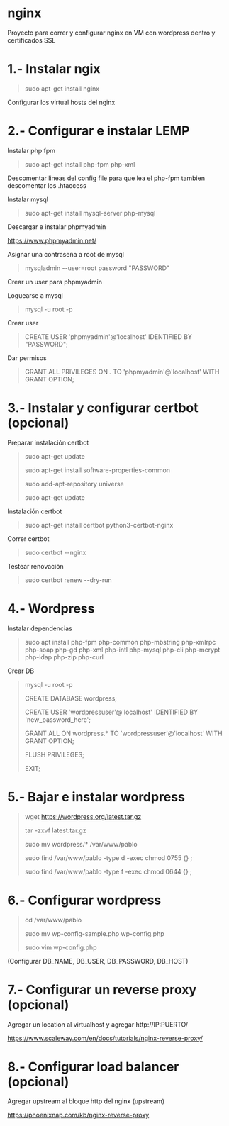 # nginx
Proyecto para correr y configurar nginx en VM con wordpress dentro y certificados SSL

# 1.- Instalar ngix
> sudo apt-get install nginx

Configurar los virtual hosts del nginx

# 2.- Configurar e instalar LEMP

Instalar php fpm

> sudo apt-get install php-fpm php-xml

Descomentar lineas del config file para que lea el php-fpm tambien descomentar los .htaccess

Instalar mysql

> sudo apt-get install mysql-server php-mysql

Descargar e instalar phpmyadmin

https://www.phpmyadmin.net/

Asignar una contraseña a root de mysql

> mysqladmin --user=root password "PASSWORD"

Crear un user para phpmyadmin

Loguearse a mysql

> mysql -u root -p

Crear user

> CREATE USER 'phpmyadmin'@'localhost' IDENTIFIED BY "PASSWORD";

Dar permisos

> GRANT ALL PRIVILEGES ON *.* TO 'phpmyadmin'@'localhost' WITH GRANT OPTION;

# 3.- Instalar y configurar certbot (opcional)
Preparar instalación certbot

> sudo apt-get update
> 
> sudo apt-get install software-properties-common
> 
> sudo add-apt-repository universe
>
> sudo apt-get update

Instalación certbot

> sudo apt-get install certbot python3-certbot-nginx

Correr certbot

> sudo certbot --nginx

Testear renovación 

> sudo certbot renew --dry-run

# 4.- Wordpress

Instalar dependencias 

> sudo apt install php-fpm php-common php-mbstring php-xmlrpc php-soap php-gd php-xml php-intl php-mysql php-cli php-mcrypt php-ldap php-zip php-curl

Crear DB

> mysql -u root -p
> 
> CREATE DATABASE wordpress;
> 
>CREATE USER 'wordpressuser'@'localhost' IDENTIFIED BY 'new_password_here';
>
> GRANT ALL ON wordpress.* TO 'wordpressuser'@'localhost' WITH GRANT OPTION;
> 
> FLUSH PRIVILEGES;
> 
> EXIT;

# 5.- Bajar e instalar wordpress

> wget https://wordpress.org/latest.tar.gz
> 
> tar -zxvf latest.tar.gz
> 
> sudo mv wordpress/* /var/www/pablo
> 
> sudo find /var/www/pablo -type d -exec chmod 0755 {} \;
> 
> sudo find /var/www/pablo -type f -exec chmod 0644 {} \;

# 6.- Configurar wordpress

> cd /var/www/pablo
> 
> sudo mv wp-config-sample.php wp-config.php
> 
> sudo vim wp-config.php

(Configurar DB_NAME, DB_USER, DB_PASSWORD, DB_HOST)

# 7.- Configurar un reverse proxy (opcional)
Agregar un location al virtualhost y agregar http://IP:PUERTO/

https://www.scaleway.com/en/docs/tutorials/nginx-reverse-proxy/

# 8.- Configurar load balancer (opcional)
Agregar upstream al bloque http del nginx (upstream)

https://phoenixnap.com/kb/nginx-reverse-proxy
